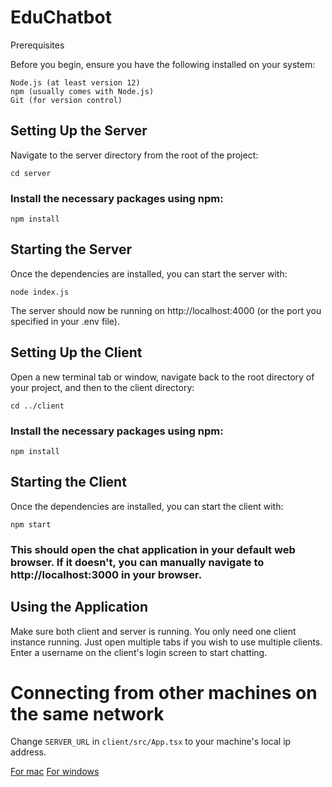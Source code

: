 # EduChatbot
Prerequisites

Before you begin, ensure you have the following installed on your system:

    Node.js (at least version 12)
    npm (usually comes with Node.js)
    Git (for version control)

## Setting Up the Server

Navigate to the server directory from the root of the project:

    cd server

### Install the necessary packages using npm:

    npm install

## Starting the Server

Once the dependencies are installed, you can start the server with:

    node index.js

The server should now be running on http://localhost:4000 (or the port you specified in your .env file).

## Setting Up the Client

Open a new terminal tab or window, navigate back to the root directory of your project, and then to the client directory:

    cd ../client

### Install the necessary packages using npm:

    npm install

## Starting the Client

Once the dependencies are installed, you can start the client with:

    npm start

### This should open the chat application in your default web browser. If it doesn't, you can manually navigate to http://localhost:3000 in your browser.

## Using the Application

Make sure both client and server is running. You only need one client instance running. Just open multiple tabs if you wish to use multiple clients. Enter a username on the client's login screen to start chatting.

# Connecting from other machines on the same network

Change `SERVER_URL` in `client/src/App.tsx` to your machine's local ip address.

[For mac]([url](https://www.security.org/vpn/find-mac-ip-address/)https://www.security.org/vpn/find-mac-ip-address/)
[For windows]([url](https://support.microsoft.com/en-us/windows/find-your-ip-address-in-windows-f21a9bbc-c582-55cd-35e0-73431160a1b9)https://support.microsoft.com/en-us/windows/find-your-ip-address-in-windows-f21a9bbc-c582-55cd-35e0-73431160a1b9)
    

